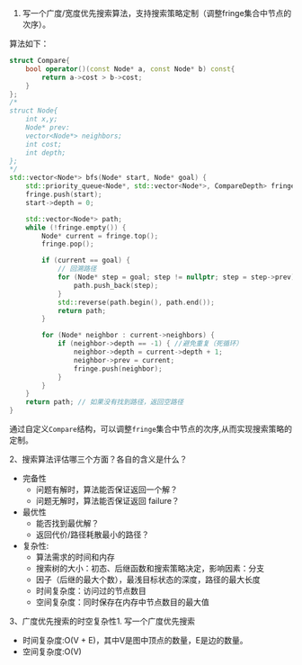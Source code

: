 1. 写一个广度/宽度优先搜索算法，支持搜索策略定制（调整fringe集合中节点的次序）。

算法如下：
```C++
struct Compare{
    bool operator()(const Node* a, const Node* b) const{
        return a->cost > b->cost;
    }
};
/*
struct Node{
    int x,y;
    Node* prev:
    vector<Node*> neighbors;
    int cost;
    int depth;
};
*/
std::vector<Node*> bfs(Node* start, Node* goal) {
    std::priority_queue<Node*, std::vector<Node*>, CompareDepth> fringe;
    fringe.push(start);
    start->depth = 0; 

    std::vector<Node*> path;
    while (!fringe.empty()) {
        Node* current = fringe.top();
        fringe.pop();

        if (current == goal) {
            // 回溯路径
            for (Node* step = goal; step != nullptr; step = step->prev) {
                path.push_back(step);
            }
            std::reverse(path.begin(), path.end()); 
            return path;
        }

        for (Node* neighbor : current->neighbors) {
            if (neighbor->depth == -1) { //避免重复（死循环）
                neighbor->depth = current->depth + 1;
                neighbor->prev = current;
                fringe.push(neighbor);
            }
        }
    }
    return path; // 如果没有找到路径，返回空路径
}
```

通过自定义`Compare`结构，可以调整`fringe`集合中节点的次序,从而实现搜索策略的定制。

2、搜索算法评估哪三个方面？各自的含义是什么？
* 完备性
    * 问题有解时，算法能否保证返回一个解？
    * 问题无解时，算法能否保证返回 failure？
* 最优性
    * 能否找到最优解？
    * 返回代价/路径耗散最小的路径？
* 复杂性: 
    * 算法需求的时间和内存
    * 搜索树的大小：初态、后继函数和搜索策略决定，影响因素：分支
    * 因子（后继的最大个数），最浅目标状态的深度，路径的最大长度
    * 时间复杂度：访问过的节点数目
    * 空间复杂度：同时保存在内存中节点数目的最大值
  
3、广度优先搜索的时空复杂性1. 写一个广度优先搜索
* 时间复杂度:O(V + E)，其中V是图中顶点的数量，E是边的数量。
* 空间复杂度:O(V)
